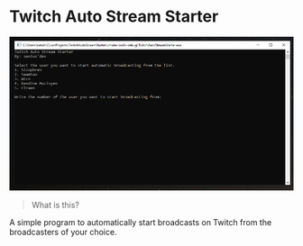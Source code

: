 # Twitch Auto Stream Starter

<p align="center">
  <img src="/twitchautostreamstarterpng.png" />
</p>


> What is this?

 A simple program to automatically start broadcasts on Twitch from the broadcasters of your choice.


